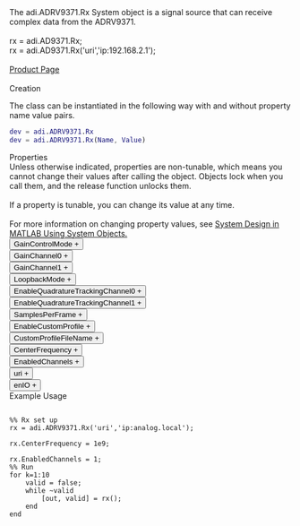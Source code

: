 

<!-- <div class="sysobj_h1">adi.ADRV9371.Rx</div> -->

<!-- <div class="sysobj_top_desc">
Receive data from Analog Devices AD9361 transceiver
</div> -->

<!-- <div class="sysobj_desc_title">Description</div> -->

<div class="sysobj_desc_txt">
<span>
    The adi.ADRV9371.Rx System object is a signal source that can receive<br>    complex data from the ADRV9371.<br> <br>    rx = adi.AD9371.Rx;<br>    rx = adi.AD9371.Rx('uri','ip:192.168.2.1');<br> <br>    <a href="https://www.analog.com/en/design-center/evaluation-hardware-and-software/evaluation-boards-kits/EVAL-ADRV9371.html">Product Page</a>    <br> <br>
</span>

</div>

<div class="sysobj_desc_title">Creation</div>

The class can be instantiated in the following way with and without property name value pairs.

```matlab
dev = adi.ADRV9371.Rx
dev = adi.ADRV9371.Rx(Name, Value)
```

<div class="sysobj_desc_title">Properties</div>

<div class="sysobj_desc_txt">
<span>
Unless otherwise indicated, properties are non-tunable, which means you cannot change their values after calling the object. Objects lock when you call them, and the release function unlocks them.
<br><br>
If a property is tunable, you can change its value at any time.
<br><br>
For more information on changing property values, see <a href="https://www.mathworks.com/help/matlab/matlab_prog/system-design-in-matlab-using-system-objects.html">System Design in MATLAB Using System Objects.</a>
</span>
</div>
<div class="property">
  <button type="button" onclick="collapse('GainControlMode')" class="collapsible-property collapsible-property-GainControlMode">GainControlMode <span style="text-align:right" class="plus-GainControlMode">+</span></button>
  <div class="content content-GainControlMode" style="display: none;">
    <p style="padding: 0px;">specified as one of the following: 'slow_attack' — For signals with slowly changing power levels 'fast_attack' — For signals with rapidly changing power levels 'manual' — For setting the gain manually with the Gain property 'hybrid' — For configuring hybrid AGC modeHelp for adi.ADRV9371.Rx/GainControlMode is inherited from superclass ADI.AD9371.RX</p>
  </div>
  </div>
<div class="property">
  <button type="button" onclick="collapse('GainChannel0')" class="collapsible-property collapsible-property-GainChannel0">GainChannel0 <span style="text-align:right" class="plus-GainChannel0">+</span></button>
  <div class="content content-GainChannel0" style="display: none;">
    <p style="padding: 0px;">Channel 0 gain, specified as a scalar from -4 dB to 71 dB. The acceptable minimum and maximum gain setting depends on the center frequency.Help for adi.ADRV9371.Rx/GainChannel0 is inherited from superclass ADI.AD9371.RX</p>
  </div>
  </div>
<div class="property">
  <button type="button" onclick="collapse('GainChannel1')" class="collapsible-property collapsible-property-GainChannel1">GainChannel1 <span style="text-align:right" class="plus-GainChannel1">+</span></button>
  <div class="content content-GainChannel1" style="display: none;">
    <p style="padding: 0px;">Channel 1 gain, specified as a scalar from -4 dB to 71 dB. The acceptable minimum and maximum gain setting depends on the center frequency.Help for adi.ADRV9371.Rx/GainChannel1 is inherited from superclass ADI.AD9371.RX</p>
  </div>
  </div>
<div class="property">
  <button type="button" onclick="collapse('LoopbackMode')" class="collapsible-property collapsible-property-LoopbackMode">LoopbackMode <span style="text-align:right" class="plus-LoopbackMode">+</span></button>
  <div class="content content-LoopbackMode" style="display: none;">
    <p style="padding: 0px;">Option to set digital loopback mode, specified as 0 or 1. Allows digital loopback of TX data into the RX path. Value  | Mode ---------------------------  0 |  Disable  1 |  EnableHelp for adi.ADRV9371.Rx/LoopbackMode is inherited from superclass ADI.AD9371.RX</p>
  </div>
  </div>
<div class="property">
  <button type="button" onclick="collapse('EnableQuadratureTrackingChannel0')" class="collapsible-property collapsible-property-EnableQuadratureTrackingChannel0">EnableQuadratureTrackingChannel0 <span style="text-align:right" class="plus-EnableQuadratureTrackingChannel0">+</span></button>
  <div class="content content-EnableQuadratureTrackingChannel0" style="display: none;">
    <p style="padding: 0px;">Option to enable quadrature tracking, specified as true or false. When this property is true, IQ imbalance compensation is applied to the input signal.Help for adi.ADRV9371.Rx/EnableQuadratureTrackingChannel0 is inherited from superclass ADI.AD9371.RX</p>
  </div>
  </div>
<div class="property">
  <button type="button" onclick="collapse('EnableQuadratureTrackingChannel1')" class="collapsible-property collapsible-property-EnableQuadratureTrackingChannel1">EnableQuadratureTrackingChannel1 <span style="text-align:right" class="plus-EnableQuadratureTrackingChannel1">+</span></button>
  <div class="content content-EnableQuadratureTrackingChannel1" style="display: none;">
    <p style="padding: 0px;">Option to enable quadrature tracking, specified as true or false. When this property is true, IQ imbalance compensation is applied to the input signal.Help for adi.ADRV9371.Rx/EnableQuadratureTrackingChannel1 is inherited from superclass ADI.AD9371.RX</p>
  </div>
  </div>
<div class="property">
  <button type="button" onclick="collapse('SamplesPerFrame')" class="collapsible-property collapsible-property-SamplesPerFrame">SamplesPerFrame <span style="text-align:right" class="plus-SamplesPerFrame">+</span></button>
  <div class="content content-SamplesPerFrame" style="display: none;">
    <p style="padding: 0px;">Number of samples per frame, specified as an even positive integer from 2 to 16,777,216. Using values less than 3660 can yield poor performance.</p>
  </div>
  </div>
<div class="property">
  <button type="button" onclick="collapse('EnableCustomProfile')" class="collapsible-property collapsible-property-EnableCustomProfile">EnableCustomProfile <span style="text-align:right" class="plus-EnableCustomProfile">+</span></button>
  <div class="content content-EnableCustomProfile" style="display: none;">
    <p style="padding: 0px;">Enable use of custom Profile file to set SamplingRate, RFBandwidth, and FIR in datapaths</p>
  </div>
  </div>
<div class="property">
  <button type="button" onclick="collapse('CustomProfileFileName')" class="collapsible-property collapsible-property-CustomProfileFileName">CustomProfileFileName <span style="text-align:right" class="plus-CustomProfileFileName">+</span></button>
  <div class="content content-CustomProfileFileName" style="display: none;">
    <p style="padding: 0px;">Path to custom Profile file created from profile wizard</p>
  </div>
  </div>
<div class="property">
  <button type="button" onclick="collapse('CenterFrequency')" class="collapsible-property collapsible-property-CenterFrequency">CenterFrequency <span style="text-align:right" class="plus-CenterFrequency">+</span></button>
  <div class="content content-CenterFrequency" style="display: none;">
    <p style="padding: 0px;">RF center frequency, specified in Hz as a scalar. The default is 2.4e9. This property is tunable.</p>
  </div>
  </div>
<div class="property">
  <button type="button" onclick="collapse('EnabledChannels')" class="collapsible-property collapsible-property-EnabledChannels">EnabledChannels <span style="text-align:right" class="plus-EnabledChannels">+</span></button>
  <div class="content content-EnabledChannels" style="display: none;">
    <p style="padding: 0px;">Indexs of channels to be enabled. Input should be a [1xN] vector with the indexes of channels to be enabled. Order is irrelevant</p>
  </div>
  </div>
<div class="property">
  <button type="button" onclick="collapse('uri')" class="collapsible-property collapsible-property-uri">uri <span style="text-align:right" class="plus-uri">+</span></button>
  <div class="content content-uri" style="display: none;">
    <p style="padding: 0px;">Hostname or IP address of remote libIIO deviceHelp for adi.ADRV9371.Rx/uri is inherited from superclass MATLABSHARED.LIBIIO.BASE</p>
  </div>
  </div>
<div class="property">
  <button type="button" onclick="collapse('enIO')" class="collapsible-property collapsible-property-enIO">enIO <span style="text-align:right" class="plus-enIO">+</span></button>
  <div class="content content-enIO" style="display: none;">
    <p style="padding: 0px;">If true, connects to libIIO device during simulationHelp for adi.ADRV9371.Rx/enIO is inherited from superclass MATLABSHARED.LIBIIO.BASE</p>
  </div>
  </div>

<div class="sysobj_desc_title">Example Usage</div>

```

%% Rx set up
rx = adi.ADRV9371.Rx('uri','ip:analog.local');

rx.CenterFrequency = 1e9;

rx.EnabledChannels = 1;
%% Run
for k=1:10
    valid = false;
    while ~valid
        [out, valid] = rx();
    end
end

```
